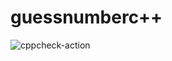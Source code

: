 # guessnumberc++

![cppcheck-action](https://github.com/stepin105186/guessnumber2/workflows/cppcheck-action/badge.svg)
